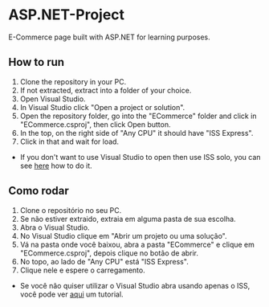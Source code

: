 # ASP.NET-Project
E-Commerce page built with ASP.NET for learning purposes.

## How to run
1. Clone the repository in your PC.
2. If not extracted, extract into a folder of your choice.
3. Open Visual Studio.
4. In Visual Studio click "Open a project or solution".
5. Open the repository folder, go into the "ECommerce" folder and click in "ECommerce.csproj", then click Open button.
6. In the top, on the right side of "Any CPU" it should have "ISS Express".
7. Click in that and wait for load.

- If you don't want to use Visual Studio to open then use ISS solo, you can see [here](https://docs.microsoft.com/en-us/iis/application-frameworks/scenario-build-an-aspnet-website-on-iis/configure-an-asp-net-website-on-iis) how to do it.

## Como rodar
1. Clone o repositório no seu PC.
2. Se não estiver extraido, extraia em alguma pasta de sua escolha.
3. Abra o Visual Studio.
4. No Visual Studio clique em "Abrir um projeto ou uma solução".
5. Vá na pasta onde você baixou, abra a pasta "ECommerce" e clique em "ECommerce.csproj", depois clique no botão de abrir.
6. No topo, ao lado de "Any CPU" está "ISS Express".
7. Clique nele e espere o carregamento.

- Se você não quiser utilizar o Visual Studio abra usando apenas o ISS, você pode ver [aqui](https://docs.microsoft.com/en-us/iis/application-frameworks/scenario-build-an-aspnet-website-on-iis/configure-an-asp-net-website-on-iis) um tutorial.
